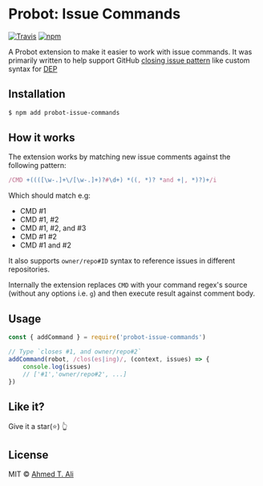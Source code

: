 # Probot: Issue Commands

[![Travis](https://img.shields.io/travis/ahmed-taj/probot-issue-commands.svg)](https://travis-ci.org/ahmed-taj/probot-issue-commands)
[![npm](https://img.shields.io/npm/v/probot-issue-commands.svg)](https://www.npmjs.com/package/probot-issue-commands)

A Probot extension to make it easier to work with issue commands. It was primarily written to help support GitHub [closing issue pattern](https://help.github.com/articles/closing-issues-using-keywords/) like custom syntax for [DEP](https://github.com/apps/dep)

## Installation

```sh
$ npm add probot-issue-commands
```

## How it works

The extension works by matching new issue comments against the following pattern:

```javascript
/CMD +((([\w-.]+\/[\w-.]+)?#\d+) *((, *)? *and +|, *)?)+/i
```

Which should match e.g:

* CMD #1
* CMD #1, #2
* CMD #1, #2, and #3
* CMD #1 #2
* CMD #1 and #2

It also supports `owner/repo#ID` syntax to reference issues in different repositories.

Internally the extension replaces `CMD` with your command regex's source (without any options i.e. `g`) and then execute result against comment body.

## Usage

```javascript
const { addCommand } = require('probot-issue-commands')

// Type `closes #1, and owner/repo#2`
addCommand(robot, /clos(es|ing)/, (context, issues) => {
	console.log(issues)
	// ['#1','owner/repo#2', ...]
})
```

## Like it?

Give it a star(:star:) :point_up_2:

## License

MIT © [Ahmed T. Ali](https://github.com/ahmed-taj)
